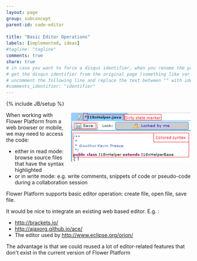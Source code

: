 ```yaml
---
layout: page
group: subconcept
parent-id: code-editor

title: "Basic Editor Operations"
labels: [implemented, ideas]
#tagline: "tagline"
comments: true
share: true
# in case you want to force a disqus identifier, when you rename the page
# get the disqus identifier from the original page (something like var disqus_identifier = 'ident';),
# uncomment the following line and replace the text between "" with ident
#comments_identifier: "identifier"
---
```

{% include JB/setup %}

<img class="img-polaroid" style="float:right" src="code-editor.png"/>

When working with Flower Platform from a web browser or mobile, we may need to access the code:

* either in read mode: browse source files that have the syntax highlighted
* or in write mode: e.g. write comments, snippets of code or pseudo-code during a collaboration session

Flower Platform supports basic editor operation: create file, open file, save file.

<!-- label:ideas -->
It would be nice to integrate an existing web based editor. E.g. :

* <http://brackets.io/>
* <http://ajaxorg.github.io/ace/>
* The editor used by <http://www.eclipse.org/orion/>

The advantage is that we could reused a lot of editor-related features that don't exist in the current version of Flower Platform